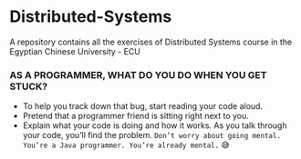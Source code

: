 # Distributed-Systems
A repository contains all the exercises of Distributed Systems course in the Egyptian Chinese University - ECU

### AS A PROGRAMMER, WHAT DO YOU DO WHEN YOU GET STUCK?
- To help you track down that bug, start reading your code aloud. 
- Pretend that a programmer friend is sitting right next to you. 
- Explain what your code is doing and how it works. As you talk through your code, you’ll find the problem.
`Don’t worry about going mental. You’re a Java programmer. You’re already mental.` 😅

